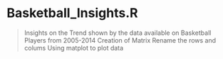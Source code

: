 # Basketball_Insights.R
> Insights on the Trend shown by the data available on Basketball Players from 2005-2014
> Creation of Matrix
> Rename the rows and colums
> Using matplot to plot data

